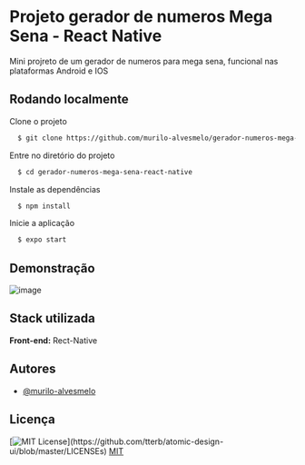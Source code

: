 
# Projeto gerador de numeros Mega Sena - React Native

Mini projreto de um gerador de numeros para mega sena, funcional nas plataformas Android e IOS


## Rodando localmente

Clone o projeto

```bash
  $ git clone https://github.com/murilo-alvesmelo/gerador-numeros-mega-sena-react-native.git
```

Entre no diretório do projeto

```bash
  $ cd gerador-numeros-mega-sena-react-native
```

Instale as dependências

```bash
  $ npm install
```

Inicie a aplicação

```bash
  $ expo start
```


## Demonstração
![image](https://drive.google.com/uc?export=view&id=1Ci8t3SPlX2KBUXTaWYdaqAZNndZcpuUU)


## Stack utilizada

**Front-end:** Rect-Native


## Autores

- [@murilo-alvesmelo](https://github.com/murilo-alvesmelo)


## Licença
[![MIT License](https://img.shields.io/apm/l/atomic-design-ui.svg?)](https://github.com/tterb/atomic-design-ui/blob/master/LICENSEs)
[MIT](https://choosealicense.com/licenses/mit/)
